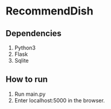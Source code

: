 # RecommendDish

## Dependencies ##
1. Python3
2. Flask
3. Sqlite

## How to run ##
1. Run main.py
2. Enter localhost:5000 in the browser.
